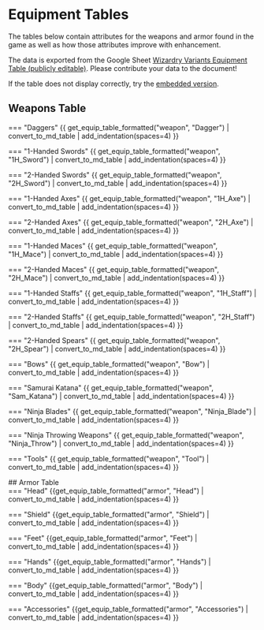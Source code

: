 # Equipment Tables
The tables below contain attributes for the weapons and armor found in the game as well as how those attributes improve with enhancement.  

The data is exported from the Google Sheet [Wizardry Variants Equipment Table (publicly editable)](https://docs.google.com/spreadsheets/d/1j9gmngMUitaMAESlcCNeWJ5vAdMo_-yo8KkPxiMr1ZY/edit).  Please contribute your data to the document!

If the table does not display correctly, try the [embedded version](./equipment-tables-embed.md).

## Weapons Table
<div  class="nofilter-table nosort-table" markdown>
=== "Daggers"
   {{ get_equip_table_formatted("weapon", "Dagger") | convert_to_md_table | add_indentation(spaces=4) }}

=== "1-Handed Swords"
   {{ get_equip_table_formatted("weapon", "1H_Sword") | convert_to_md_table | add_indentation(spaces=4) }}

=== "2-Handed Swords"
   {{ get_equip_table_formatted("weapon", "2H_Sword") | convert_to_md_table | add_indentation(spaces=4) }}

=== "1-Handed Axes"
   {{ get_equip_table_formatted("weapon", "1H_Axe") | convert_to_md_table | add_indentation(spaces=4) }}

=== "2-Handed Axes"
   {{ get_equip_table_formatted("weapon", "2H_Axe") | convert_to_md_table | add_indentation(spaces=4) }}

=== "1-Handed Maces"
   {{ get_equip_table_formatted("weapon", "1H_Mace") | convert_to_md_table | add_indentation(spaces=4) }}

=== "2-Handed Maces"
   {{ get_equip_table_formatted("weapon", "2H_Mace") | convert_to_md_table | add_indentation(spaces=4) }}

=== "1-Handed Staffs"
   {{ get_equip_table_formatted("weapon", "1H_Staff") | convert_to_md_table | add_indentation(spaces=4) }}

=== "2-Handed Staffs"
   {{ get_equip_table_formatted("weapon", "2H_Staff") | convert_to_md_table | add_indentation(spaces=4) }}

=== "2-Handed Spears"
   {{ get_equip_table_formatted("weapon", "2H_Spear") | convert_to_md_table | add_indentation(spaces=4) }}

=== "Bows"
   {{ get_equip_table_formatted("weapon", "Bow") | convert_to_md_table | add_indentation(spaces=4) }}

=== "Samurai Katana"
   {{ get_equip_table_formatted("weapon", "Sam_Katana") | convert_to_md_table | add_indentation(spaces=4) }}

=== "Ninja Blades"
   {{ get_equip_table_formatted("weapon", "Ninja_Blade") | convert_to_md_table | add_indentation(spaces=4) }}

=== "Ninja Throwing Weapons"
   {{ get_equip_table_formatted("weapon", "Ninja_Throw") | convert_to_md_table | add_indentation(spaces=4) }}

=== "Tools"
   {{ get_equip_table_formatted("weapon", "Tool") | convert_to_md_table | add_indentation(spaces=4) }}
</div>
## Armor Table
<div  class="nofilter-table nosort-table" markdown>
=== "Head"
   {{get_equip_table_formatted("armor", "Head") | convert_to_md_table | add_indentation(spaces=4) }}

=== "Shield"
   {{get_equip_table_formatted("armor", "Shield") | convert_to_md_table | add_indentation(spaces=4) }}

=== "Feet"
   {{get_equip_table_formatted("armor", "Feet") | convert_to_md_table | add_indentation(spaces=4) }}

=== "Hands"
   {{get_equip_table_formatted("armor", "Hands") | convert_to_md_table | add_indentation(spaces=4) }}

=== "Body"
   {{get_equip_table_formatted("armor", "Body") | convert_to_md_table | add_indentation(spaces=4) }}

=== "Accessories"
   {{get_equip_table_formatted("armor", "Accessories") | convert_to_md_table | add_indentation(spaces=4) }}
</div>


















